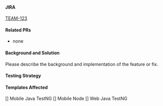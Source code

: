 #### JIRA
[TEAM-123](https://testlions.atlassian.net/browse/TEAM-123)

#### Related PRs
- none

#### Background and Solution
Please describe the background and implementation of the feature or fix.

#### Testing Strategy

#### Templates Affected
[] Mobile Java TestNG
[] Mobile Node 
[] Web Java TestNG
